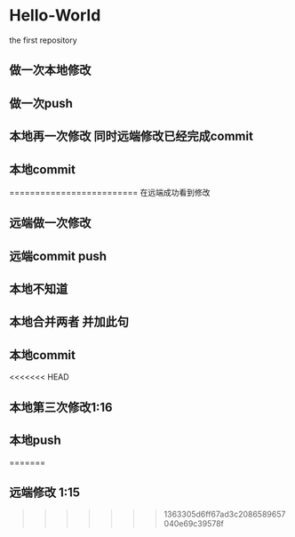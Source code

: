 # Hello-World
the first repository
## 做一次本地修改
## 做一次push
## 本地再一次修改 同时远端修改已经完成commit 
## 本地commit
========================= 在远端成功看到修改

## 远端做一次修改
## 远端commit push
## 本地不知道

## 本地合并两者 并加此句 
## 本地commit

<<<<<<< HEAD
## 本地第三次修改1:16 
## 本地push 
=======
## 远端修改 1:15
>>>>>>> 1363305d6ff67ad3c2086589657040e69c39578f
